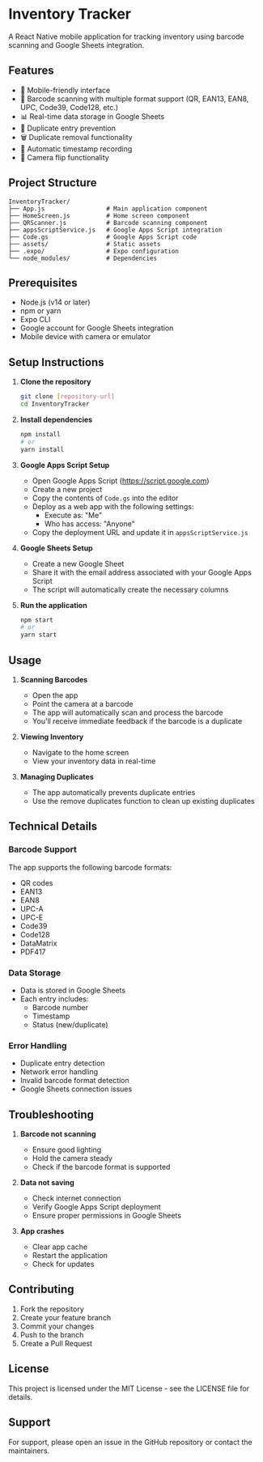 # Inventory Tracker

A React Native mobile application for tracking inventory using barcode scanning and Google Sheets integration.

## Features

- 📱 Mobile-friendly interface
- 📸 Barcode scanning with multiple format support (QR, EAN13, EAN8, UPC, Code39, Code128, etc.)
- 📊 Real-time data storage in Google Sheets
- 🔄 Duplicate entry prevention
- 🗑️ Duplicate removal functionality
- 🔄 Automatic timestamp recording
- 📱 Camera flip functionality

## Project Structure

```
InventoryTracker/
├── App.js                 # Main application component
├── HomeScreen.js          # Home screen component
├── QRScanner.js           # Barcode scanning component
├── appsScriptService.js   # Google Apps Script integration
├── Code.gs                # Google Apps Script code
├── assets/                # Static assets
├── .expo/                 # Expo configuration
└── node_modules/          # Dependencies
```

## Prerequisites

- Node.js (v14 or later)
- npm or yarn
- Expo CLI
- Google account for Google Sheets integration
- Mobile device with camera or emulator

## Setup Instructions

1. **Clone the repository**
   ```bash
   git clone [repository-url]
   cd InventoryTracker
   ```

2. **Install dependencies**
   ```bash
   npm install
   # or
   yarn install
   ```

3. **Google Apps Script Setup**
   - Open Google Apps Script (https://script.google.com)
   - Create a new project
   - Copy the contents of `Code.gs` into the editor
   - Deploy as a web app with the following settings:
     - Execute as: "Me"
     - Who has access: "Anyone"
   - Copy the deployment URL and update it in `appsScriptService.js`

4. **Google Sheets Setup**
   - Create a new Google Sheet
   - Share it with the email address associated with your Google Apps Script
   - The script will automatically create the necessary columns

5. **Run the application**
   ```bash
   npm start
   # or
   yarn start
   ```

## Usage

1. **Scanning Barcodes**
   - Open the app
   - Point the camera at a barcode
   - The app will automatically scan and process the barcode
   - You'll receive immediate feedback if the barcode is a duplicate

2. **Viewing Inventory**
   - Navigate to the home screen
   - View your inventory data in real-time

3. **Managing Duplicates**
   - The app automatically prevents duplicate entries
   - Use the remove duplicates function to clean up existing duplicates

## Technical Details

### Barcode Support
The app supports the following barcode formats:
- QR codes
- EAN13
- EAN8
- UPC-A
- UPC-E
- Code39
- Code128
- DataMatrix
- PDF417

### Data Storage
- Data is stored in Google Sheets
- Each entry includes:
  - Barcode number
  - Timestamp
  - Status (new/duplicate)

### Error Handling
- Duplicate entry detection
- Network error handling
- Invalid barcode format detection
- Google Sheets connection issues

## Troubleshooting

1. **Barcode not scanning**
   - Ensure good lighting
   - Hold the camera steady
   - Check if the barcode format is supported

2. **Data not saving**
   - Check internet connection
   - Verify Google Apps Script deployment
   - Ensure proper permissions in Google Sheets

3. **App crashes**
   - Clear app cache
   - Restart the application
   - Check for updates

## Contributing

1. Fork the repository
2. Create your feature branch
3. Commit your changes
4. Push to the branch
5. Create a Pull Request

## License

This project is licensed under the MIT License - see the LICENSE file for details.

## Support

For support, please open an issue in the GitHub repository or contact the maintainers. 